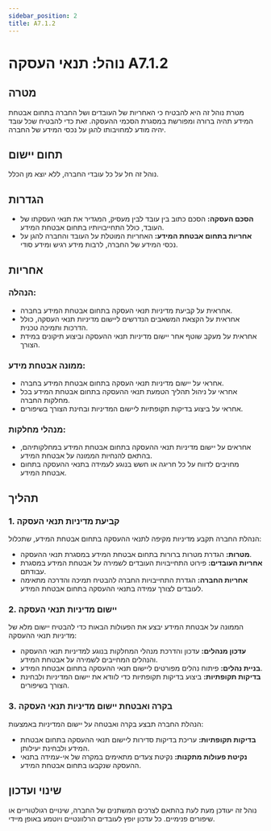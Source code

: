 ```yaml
---
sidebar_position: 2
title: A7.1.2
---
```


# נוהל: תנאי העסקה A7.1.2

## מטרה
מטרת נוהל זה היא להבטיח כי האחריות של העובדים ושל החברה בתחום אבטחת המידע תהיה ברורה ומפורשת במסגרת הסכמי ההעסקה. זאת כדי להבטיח שכל עובד יהיה מודע למחויבותו להגן על נכסי המידע של החברה.

## תחום יישום
נוהל זה חל על כל עובדי החברה, ללא יוצא מן הכלל.

## הגדרות
- **הסכם העסקה:** הסכם כתוב בין עובד לבין מעסיק, המגדיר את תנאי העסקתו של העובד, כולל התחייבויותיו בתחום אבטחת המידע.
- **אחריות בתחום אבטחת המידע:** האחריות המוטלת על העובד והחברה להגן על נכסי המידע של החברה, לרבות מידע רגיש ומידע סודי.

## אחריות
### הנהלה:
- אחראית על קביעת מדיניות תנאי העסקה בתחום אבטחת המידע בחברה.
- אחראית על הקצאת המשאבים הנדרשים ליישום מדיניות תנאי העסקה, כולל הדרכות ותמיכה טכנית.
- אחראית על מעקב שוטף אחר יישום מדיניות תנאי ההעסקה וביצוע תיקונים במידת הצורך.

### ממונה אבטחת מידע:
- אחראי על יישום מדיניות תנאי העסקה בתחום אבטחת המידע בחברה.
- אחראי על ניהול תהליך הטמעת תנאי ההעסקה בתחום אבטחת המידע בכל מחלקות החברה.
- אחראי על ביצוע בדיקות תקופתיות ליישום המדיניות ובחינת הצורך בשיפורים.

### מנהלי מחלקות:
- אחראים על יישום מדיניות תנאי ההעסקה בתחום אבטחת המידע במחלקותיהם, בהתאם להנחיות הממונה על אבטחת המידע.
- מחויבים לדווח על כל חריגה או חשש בנוגע לעמידה בתנאי ההעסקה בתחום אבטחת המידע.

## תהליך
### 1. קביעת מדיניות תנאי העסקה
הנהלת החברה תקבע מדיניות מקיפה לתנאי ההעסקה בתחום אבטחת המידע, שתכלול:
- **מטרות:** הגדרת מטרות ברורות בתחום אבטחת המידע במסגרת תנאי ההעסקה.
- **אחריות העובדים:** פירוט התחייבויות העובדים לשמירה על אבטחת המידע במסגרת עבודתם.
- **אחריות החברה:** הגדרת התחייבויות החברה להבטיח תמיכה והדרכה מתאימה לעובדים לצורך עמידה בתנאי ההעסקה בתחום אבטחת המידע.

### 2. יישום מדיניות תנאי העסקה
הממונה על אבטחת המידע יבצע את הפעולות הבאות כדי להבטיח יישום מלא של מדיניות תנאי ההעסקה:
- **עדכון מנהלים:** עדכון והדרכת מנהלי המחלקות בנוגע למדיניות תנאי ההעסקה והנהלים המחייבים לשמירה על אבטחת המידע.
- **בניית נהלים:** פיתוח נהלים מפורטים ליישום תנאי ההעסקה בתחום אבטחת המידע.
- **בדיקות תקופתיות:** ביצוע בדיקות תקופתיות כדי לוודא את יישום המדיניות ולבחינת הצורך בשיפורים.

### 3. בקרה ואבטחת יישום מדיניות תנאי העסקה
הנהלת החברה תבצע בקרה ואבטחה על יישום המדיניות באמצעות:
- **בדיקות תקופתיות:** עריכת בדיקות סדירות ליישום תנאי ההעסקה בתחום אבטחת המידע ולבחינת יעילותן.
- **נקיטת פעולות מתקנות:** נקיטת צעדים מתאימים במקרה של אי-עמידה בתנאי ההעסקה שנקבעו בתחום אבטחת המידע.

## שינוי ועדכון
נוהל זה יעודכן מעת לעת בהתאם לצרכים המשתנים של החברה, שינויים רגולטוריים או שיפורים פנימיים. כל עדכון יופץ לעובדים הרלוונטיים ויוטמע באופן מיידי.